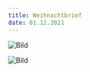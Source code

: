 ```yaml
---
title: Weihnachtbrief
date: 01.12.2021
---
```


![Bild](/images/Brief1.jpg)


<!-- more -->

![Bild](/images/Brief2.jpg)

